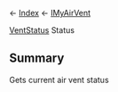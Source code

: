 ← [Index](Api-Index) ← [IMyAirVent](SpaceEngineers.Game.ModAPI.Ingame.IMyAirVent)

[VentStatus](SpaceEngineers.Game.ModAPI.Ingame.VentStatus) Status

## Summary

Gets current air vent status

